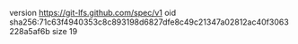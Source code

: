 version https://git-lfs.github.com/spec/v1
oid sha256:71c63f4940353c8c893198d6827dfe8c49c21347a02812ac40f3063228a5af6b
size 19

